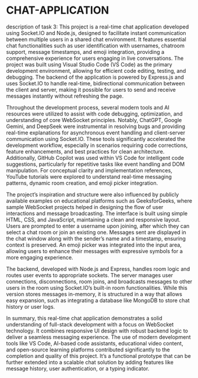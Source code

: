 # CHAT-APPLICATION

description of task 3:
This project is a real-time chat application developed using Socket.IO and Node.js, designed to facilitate instant communication between multiple users in a shared chat environment. It features essential chat functionalities such as user identification with usernames, chatroom support, message timestamps, and emoji integration, providing a comprehensive experience for users engaging in live conversations. The project was built using Visual Studio Code (VS Code) as the primary development environment, allowing for efficient code editing, testing, and debugging. The backend of the application is powered by Express.js and uses Socket.IO to handle real-time, bidirectional communication between the client and server, making it possible for users to send and receive messages instantly without refreshing the page.

Throughout the development process, several modern tools and AI resources were utilized to assist with code debugging, optimization, and understanding of core WebSocket principles. Notably, ChatGPT, Google Gemini, and DeepSeek were instrumental in resolving bugs and providing real-time explanations for asynchronous event handling and client-server communication using Socket.IO. These tools significantly accelerated the development workflow, especially in scenarios requiring code corrections, feature enhancements, and best practices for clean architecture. Additionally, GitHub Copilot was used within VS Code for intelligent code suggestions, particularly for repetitive tasks like event handling and DOM manipulation. For conceptual clarity and implementation references, YouTube tutorials were explored to understand real-time messaging patterns, dynamic room creation, and emoji picker integration.

The project’s inspiration and structure were also influenced by publicly available examples on educational platforms such as GeeksforGeeks, where sample WebSocket projects helped in designing the flow of user interactions and message broadcasting. The interface is built using simple HTML, CSS, and JavaScript, maintaining a clean and responsive layout. Users are prompted to enter a username upon joining, after which they can select a chat room or join an existing one. Messages sent are displayed in the chat window along with the sender’s name and a timestamp, ensuring context is preserved. An emoji picker was integrated into the input area, allowing users to enhance their messages with expressive symbols for a more engaging experience.

The backend, developed with Node.js and Express, handles room logic and routes user events to appropriate sockets. The server manages user connections, disconnections, room joins, and broadcasts messages to other users in the room using Socket.IO’s built-in room functionalities. While this version stores messages in-memory, it is structured in a way that allows easy expansion, such as integrating a database like MongoDB to store chat history or user logs.

In summary, this real-time chat application demonstrates a solid understanding of full-stack development with a focus on WebSocket technology. It combines responsive UI design with robust backend logic to deliver a seamless messaging experience. The use of modern development tools like VS Code, AI-based code assistants, educational video content, and open-source learning platforms contributed significantly to the completion and quality of this project. It’s a functional prototype that can be further extended into a scalable chat solution by adding features like message history, user authentication, or a typing indicator.

